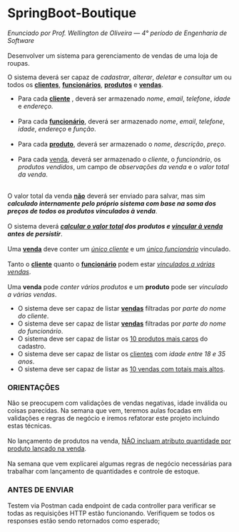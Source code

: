 # SpringBoot-Boutique
<em>Enunciado por Prof. Wellington de Oliveira — 4° período de Engenharia de Software </em>
</br>
</br>
Desenvolver um sistema para gerenciamento de vendas de uma loja de roupas.

O sistema deverá ser capaz de *cadastrar*, *alterar*, *deletar* e *consultar* um ou todos os <ins>**clientes**</ins>, 
<ins>**funcionários**</ins>, <ins>**produtos**</ins> e <ins>**vendas**</ins>.

  <ul>
      <li> 
        Para cada <ins><strong>cliente</strong></ins> , deverá ser armazenado <em>nome</em>, <em>email</em>, <em>telefone</em>, <em>idade</em> e <em>endereço.</em></li>
        </br>
      <li>Para cada <ins><strong>funcionário</strong></ins>, deverá ser armazenado <em>nome</em>, <em>email</em>, <em>telefone</em>, <em>idade</em>, <em>endereço</em> e 
      <em>função</em>.</li>
        </br>
      <li>Para cada <ins><strong>produto</strong></ins>, deverá ser armazenado o <em>nome</em>, <em>descrição</em>, <em>preço</em>.</li>
        </br>
      <li>Para cada <ins>venda</ins>, deverá ser armazenado o <em>cliente</em>, o <em>funcionário</em>, os <em>produtos vendidos</em>, um campo de<em> observações da venda</em> e o <em>valor total da venda</em>. </li>
    </br>
  </ul>

O valor total da venda <ins>**não**</ins> deverá ser enviado para salvar, mas sim ***calculado internamente 
pelo próprio sistema com base na soma dos preços de todos os produtos vinculados à venda***. 
</br></br>
O sistema deverá ***<ins>calcular o valor total</ins> dos produtos e <ins>vincular à venda</ins> antes de persistir***.
</br></br>
Uma <ins>**venda**</ins> deve conter um <ins>*único cliente*</ins> e um <ins>*único funcionário*</ins> vinculado.
</br></br>
Tanto o <ins>**cliente**</ins> quanto o <ins>**funcionário**</ins> podem estar <ins>*vinculados a várias vendas*</ins>.
</br></br>
Uma **venda** pode *conter vários produtos* e um **produto** pode ser *vinculado a várias vendas*.

<ul>
  <li>O sistema deve ser capaz de listar <ins><strong>vendas</strong></ins> filtradas por <em>parte do nome do cliente</em>.</li>
  <li>O sistema deve ser capaz de listar <ins><strong>vendas</strong></ins> filtradas por <em>parte do nome do funcionário</em>.</li>
  <li>O sistema deve ser capaz de listar os <ins>10 produtos mais caros</ins> do cadastro.</li>
  <li>O sistema deve ser capaz de listar os <ins>clientes</ins> com <em>idade entre 18 e 35 anos</em>.</li>
  <li>O sistema deve ser capaz de listar as <ins>10 vendas com totais mais altos</ins>.</li>
</ul>

<h3>ORIENTAÇÕES</h3>
Não se preocupem com validações de vendas negativas, idade inválida ou coisas parecidas. 
Na semana que vem, teremos aulas focadas em validações e regras de negócio e iremos 
refatorar este projeto incluindo estas técnicas.
</br></br>
No lançamento de produtos na venda, <ins>NÃO incluam atributo quantidade por produto 
lançado na venda</ins>. 
</br></br>
Na semana que vem explicarei algumas regras de negócio necessárias para 
trabalhar com lançamento de quantidades e controle de estoque. 
<h3>ANTES DE ENVIAR</h3>
Testem via Postman cada endpoint de cada controller para verificar se todas as 
requisições HTTP estão funcionando. Verifiquem se todos os responses estão sendo 
retornados como esperado;
